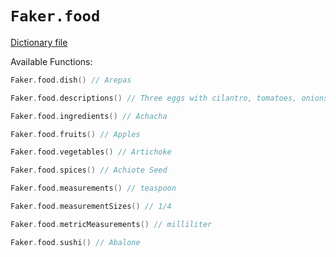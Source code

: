 # `Faker.food`

[Dictionary file](../src/main/resources/locales/en/food.yml)

Available Functions:  
```kotlin
Faker.food.dish() // Arepas

Faker.food.descriptions() // Three eggs with cilantro, tomatoes, onions, avocados and melted Emmental cheese. With a side of roasted potatoes, and your choice of toast or croissant.

Faker.food.ingredients() // Achacha

Faker.food.fruits() // Apples

Faker.food.vegetables() // Artichoke

Faker.food.spices() // Achiote Seed

Faker.food.measurements() // teaspoon

Faker.food.measurementSizes() // 1/4

Faker.food.metricMeasurements() // milliliter

Faker.food.sushi() // Abalone
```

